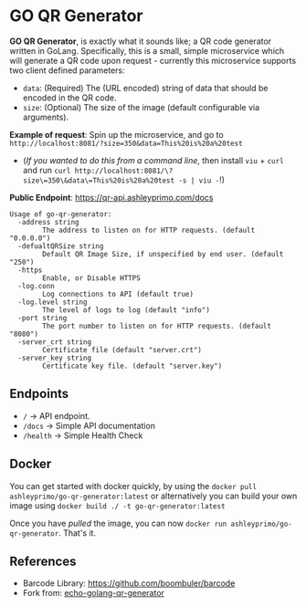 
# GO QR Generator
**GO QR Generator**, is exactly what it sounds like; a QR code generator written in GoLang. Specifically, this is a small, simple microservice which will generate a QR code upon request - currently this microservice supports two client defined parameters:
* ```data```: (Required) The (URL encoded) string of data that should be encoded in the QR code.
* ```size```: (Optional) The size of the image (default configurable via arguments).

**Example of request**: Spin up the microservice, and go to `http://localhost:8081/?size=350&data=This%20is%20a%20test` 
- (*If you wanted to do this from a command line*, then install `viu` + `curl` and run `curl http://localhost:8081/\?size\=350\&data\=This%20is%20a%20test -s | viu -`!) 

**Public Endpoint**: https://qr-api.ashleyprimo.com/docs

```
Usage of go-qr-generator:
  -address string
    	The address to listen on for HTTP requests. (default "0.0.0.0")
  -defualtQRSize string
    	Default QR Image Size, if unspecified by end user. (default "250")
  -https
    	Enable, or Disable HTTPS
  -log.conn
    	Log connections to API (default true)
  -log.level string
    	The level of logs to log (default "info")
  -port string
    	The port number to listen on for HTTP requests. (default "8080")
  -server_crt string
    	Certificate file (default "server.crt")
  -server_key string
    	Certificate key file. (default "server.key")
```

## Endpoints
* `/` -> API endpoint.
* `/docs` -> Simple API documentation
* `/health` -> Simple Health Check 

## Docker
You can get started with docker quickly, by using the `docker pull ashleyprimo/go-qr-generator:latest` or alternatively you can build your own image using `docker build ./ -t go-qr-generator:latest`

Once you have *pulled* the image, you can now `docker run ashleyprimo/go-qr-generator`. That's it.

## References
* Barcode Library: https://github.com/boombuler/barcode
* Fork from: [echo-golang-qr-generator](https://github.com/kingsleytan/echo-golang-qr-generator)
